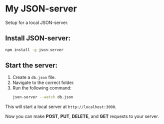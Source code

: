 # My JSON-server
Setup for a local JSON-server.

## Install JSON-server:
```bash
npm install -g json-server
```

## Start the server:
1. Create a `db.json` file.
2. Navigate to the correct folder.
3. Run the following command:
   ```bash
   json-server --watch db.json
   ```

This will start a local server at `http://localhost:3000`.

Now you can make **POST**, **PUT**, **DELETE**, and **GET** requests to your server.
